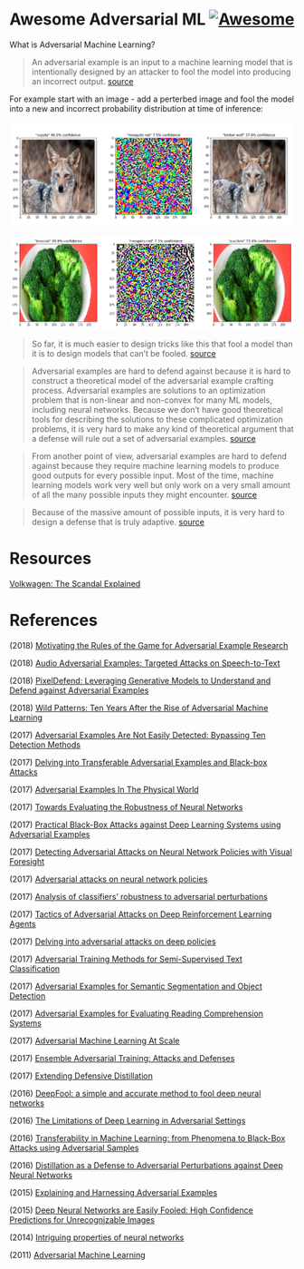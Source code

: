 # Awesome Adversarial ML  [![Awesome](https://cdn.rawgit.com/sindresorhus/awesome/d7305f38d29fed78fa85652e3a63e154dd8e8829/media/badge.svg)](https://github.com/sindresorhus/awesome)

What is Adversarial Machine Learning? 

> An adversarial example is an input to a machine learning model that is intentionally designed by an attacker to fool the model into producing an incorrect output. [source](http://www.cleverhans.io/security/privacy/ml/2017/02/15/why-attacking-machine-learning-is-easier-than-defending-it.html)

For example start with an image - add a perterbed image and fool the model into a new and incorrect probability distribution at time of inference: 

![Adversary Image 1](adversary01.png)

![Adversary Image 2](adversary02.png)

> So far, it is much easier to design tricks like this that fool a model than it is to design models that can’t be fooled.  [source](http://www.cleverhans.io/security/privacy/ml/2017/02/15/why-attacking-machine-learning-is-easier-than-defending-it.html)

> Adversarial examples are hard to defend against because it is hard to construct a theoretical model of the adversarial example crafting process. Adversarial examples are solutions to an optimization problem that is non-linear and non-convex for many ML models, including neural networks. Because we don’t have good theoretical tools for describing the solutions to these complicated optimization problems, it is very hard to make any kind of theoretical argument that a defense will rule out a set of adversarial examples.  [source](http://www.cleverhans.io/security/privacy/ml/2017/02/15/why-attacking-machine-learning-is-easier-than-defending-it.html)

> From another point of view, adversarial examples are hard to defend against because they require machine learning models to produce good outputs for every possible input. Most of the time, machine learning models work very well but only work on a very small amount of all the many possible inputs they might encounter.  [source](http://www.cleverhans.io/security/privacy/ml/2017/02/15/why-attacking-machine-learning-is-easier-than-defending-it.html)

> Because of the massive amount of possible inputs, it is very hard to design a defense that is truly adaptive.  [source](http://www.cleverhans.io/security/privacy/ml/2017/02/15/why-attacking-machine-learning-is-easier-than-defending-it.html)

# Resources

[Volkwagen: The Scandal Explained](https://www.bbc.com/news/business-34324772) 

# References 

(2018) [Motivating the Rules of the Game for Adversarial Example Research](https://arxiv.org/abs/1807.06732)

(2018) [Audio Adversarial Examples: Targeted Attacks on Speech-to-Text](https://arxiv.org/abs/1801.01944)

(2018) [PixelDefend: Leveraging Generative Models to Understand and Defend against Adversarial Examples](https://arxiv.org/abs/1710.10766)

(2018) [Wild Patterns: Ten Years After the Rise of Adversarial Machine Learning](https://arxiv.org/abs/1712.03141)

(2017) [Adversarial Examples Are Not Easily Detected: Bypassing Ten Detection Methods](https://arxiv.org/abs/1705.07263)

(2017) [Delving into Transferable Adversarial Examples and Black-box Attacks](https://arxiv.org/abs/1611.02770)

(2017) [Adversarial Examples In The Physical World](https://arxiv.org/pdf/1607.02533v3.pdf)

(2017) [Towards Evaluating the Robustness of Neural Networks](https://arxiv.org/abs/1608.04644)

(2017) [Practical Black-Box Attacks against Deep Learning Systems using Adversarial Examples](https://arxiv.org/abs/1602.02697)

(2017) [Detecting Adversarial Attacks on Neural Network Policies with Visual Foresight](https://arxiv.org/abs/1710.00814)

(2017) [Adversarial attacks on neural network policies](https://arxiv.org/abs/1702.02284)

(2017) [Analysis of classifiers’ robustness to adversarial perturbations](https://link.springer.com/article/10.1007%2Fs10994-017-5663-3)

(2017) [Tactics of Adversarial Attacks on Deep Reinforcement Learning Agents](https://arxiv.org/abs/1703.06748)

(2017) [Delving into adversarial attacks on deep policies](https://arxiv.org/abs/1705.06452)

(2017)  [Adversarial Training Methods for Semi-Supervised Text Classification](https://arxiv.org/abs/1605.07725)

(2017) [Adversarial Examples for Semantic Segmentation and Object Detection](https://arxiv.org/pdf/1703.08603.pdf)

(2017) [Adversarial Examples for Evaluating Reading Comprehension Systems](https://arxiv.org/abs/1707.07328)

(2017) [Adversarial Machine Learning At Scale](https://arxiv.org/pdf/1611.01236.pdf)

(2017) [Ensemble Adversarial Training: Attacks and Defenses](https://arxiv.org/abs/1705.07204)

(2017) [Extending Defensive Distillation](https://arxiv.org/abs/1705.05264)

(2016) [DeepFool: a simple and accurate method to fool deep neural networks](https://arxiv.org/abs/1511.04599)

(2016) [The Limitations of Deep Learning in Adversarial Settings](https://arxiv.org/abs/1511.07528)

(2016) [Transferability in Machine Learning: from Phenomena to Black-Box Attacks using Adversarial Samples](https://arxiv.org/abs/1605.07277)

(2016) [Distillation as a Defense to Adversarial Perturbations against Deep Neural Networks](https://arxiv.org/pdf/1511.04508.pdf)

(2015) [Explaining and Harnessing Adversarial Examples](https://arxiv.org/abs/1412.6572)

(2015) [Deep Neural Networks are Easily Fooled: High Confidence Predictions for Unrecognizable Images](https://arxiv.org/abs/1412.1897)

(2014) [Intriguing properties of neural networks](https://arxiv.org/abs/1312.6199)

(2011) [Adversarial Machine Learning](https://people.eecs.berkeley.edu/~tygar/papers/SML2/Adversarial_AISEC.pdf)
